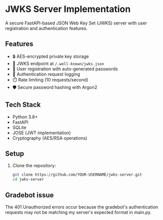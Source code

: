 # JWKS Server Implementation

A secure FastAPI-based JSON Web Key Set (JWKS) server with user registration and authentication features.

## Features

- 🔒 AES-encrypted private key storage
- 🔑 JWKS endpoint at `/.well-known/jwks.json`
- 👤 User registration with auto-generated passwords
- 📝 Authentication request logging
- ⏱️ Rate limiting (10 requests/second)
- 🛡️ Secure password hashing with Argon2

## Tech Stack

- Python 3.8+
- FastAPI
- SQLite
- JOSE (JWT implementation)
- Cryptography (AES/RSA operations)

## Setup

1. Clone the repository:
   ```bash
   git clone https://github.com/YOUR-USERNAME/jwks-server.git
   cd jwks-server
## Gradebot issue
The 401 Unauthorized errors occur because the gradebot's authentication requests may not be matching my server's expected format in main.py.

